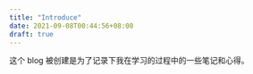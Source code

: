 ```yaml
---
title: "Introduce"
date: 2021-09-08T00:44:56+08:00
draft: true
---
```


这个 blog 被创建是为了记录下我在学习的过程中的一些笔记和心得。